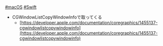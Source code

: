 [#macOS](macOS) [#Swift](Swift)
- CGWindowListCopyWindowInfoで取ってくる
	- [https://developer.apple.com/documentation/coregraphics/1455137-cgwindowlistcopywindowinfo](https://developer.apple.com/documentation/coregraphics/1455137-cgwindowlistcopywindowinfo)

